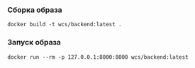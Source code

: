 ### Сборка образа
```
docker build -t wcs/backend:latest .
```

### Запуск образа
```
docker run --rm -p 127.0.0.1:8000:8000 wcs/backend:latest
```
